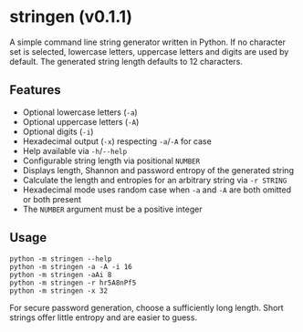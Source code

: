 # stringen (v0.1.1)

A simple command line string generator written in Python. If no character set
is selected, lowercase letters, uppercase letters and digits are used by
default. The generated string length defaults to 12 characters.

## Features

- Optional lowercase letters (`-a`)
- Optional uppercase letters (`-A`)
- Optional digits (`-i`)
- Hexadecimal output (`-x`) respecting `-a`/`-A` for case
- Help available via `-h`/`--help`
- Configurable string length via positional `NUMBER`
- Displays length, Shannon and password entropy of the generated string
- Calculate the length and entropies for an arbitrary string via `-r STRING`
- Hexadecimal mode uses random case when `-a` and `-A` are both omitted or both
  present
- The `NUMBER` argument must be a positive integer

## Usage

```shell
python -m stringen --help
python -m stringen -a -A -i 16
python -m stringen -aAi 8
python -m stringen -r hr5A8nPf5
python -m stringen -x 32
```

For secure password generation, choose a sufficiently long length. Short strings
offer little entropy and are easier to guess.
